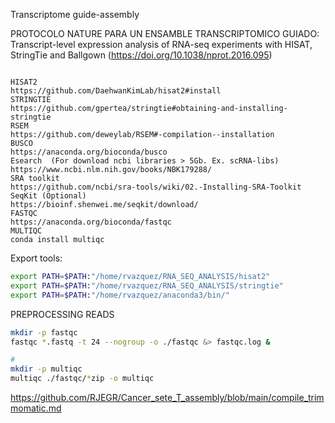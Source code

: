 Transcriptome guide-assembly

PROTOCOLO NATURE PARA UN ENSAMBLE TRANSCRIPTOMICO GUIADO: Transcript-level expression analysis of RNA-seq experiments with HISAT, StringTie and Ballgown (https://doi.org/10.1038/nprot.2016.095)

```

HISAT2
https://github.com/DaehwanKimLab/hisat2#install
STRINGTIE
https://github.com/gpertea/stringtie#obtaining-and-installing-stringtie
RSEM
https://github.com/deweylab/RSEM#-compilation--installation
BUSCO
https://anaconda.org/bioconda/busco
Esearch  (For download ncbi libraries > 5Gb. Ex. scRNA-libs)
https://www.ncbi.nlm.nih.gov/books/NBK179288/
SRA toolkit
https://github.com/ncbi/sra-tools/wiki/02.-Installing-SRA-Toolkit
SeqKit (Optional)
https://bioinf.shenwei.me/seqkit/download/
FASTQC
https://anaconda.org/bioconda/fastqc
MULTIQC
conda install multiqc

```

Export tools:
```bash
export PATH=$PATH:"/home/rvazquez/RNA_SEQ_ANALYSIS/hisat2"
export PATH=$PATH:"/home/rvazquez/RNA_SEQ_ANALYSIS/stringtie"
export PATH=$PATH:"/home/rvazquez/anaconda3/bin/"
```

PREPROCESSING READS
```bash
mkdir -p fastqc
fastqc *.fastq -t 24 --nogroup -o ./fastqc &> fastqc.log &

#
mkdir -p multiqc
multiqc ./fastqc/*zip -o multiqc

```
https://github.com/RJEGR/Cancer_sete_T_assembly/blob/main/compile_trimmomatic.md